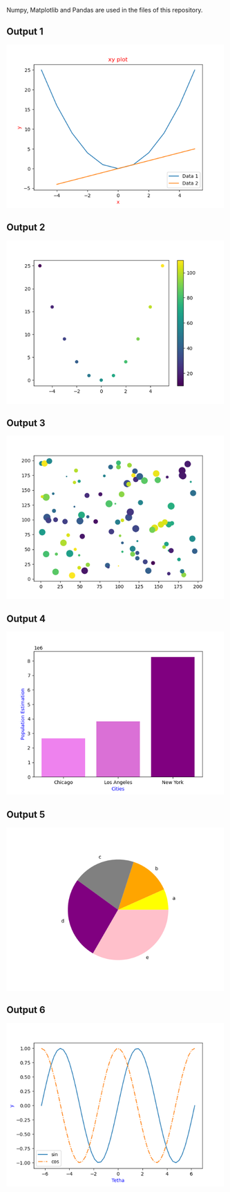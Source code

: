 Numpy, Matplotlib and Pandas are used in the files of this repository.


## Output 1
![](Pics/1.png)

## Output 2
![](Pics/2.png)

## Output 3
![](Pics/3.png)

## Output 4
![](Pics/4.png)

## Output 5
![](Pics/5.png)

## Output 6
![](Pics/6.png)

